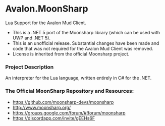 # Avalon.MoonSharp

Lua Support for the Avalon Mud Client.

- This is a .NET 5 port of the Moonsharp library (which can be used with UWP and .NET 5).
- This is an unofficial release.  Substantial changes have been made and code that was not required for the Avalon Mud Client was removed.
- License is inherited from the official Moonsharp project.

### Project Description

An interpreter for the Lua language, written entirely in C# for the .NET.

### The Official MoonSharp Repository and Resources:

- https://github.com/moonsharp-devs/moonsharp
- http://www.moonsharp.org/
- https://groups.google.com/forum/#!forum/moonsharp
- https://discordapp.com/invite/gEEHs6F